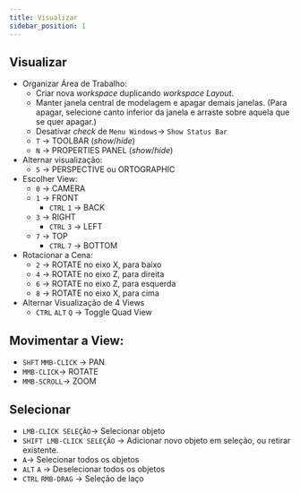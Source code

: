 ```yaml
---
title: Visualizar
sidebar_position: 1
---
```


## Visualizar
- Organizar Área de Trabalho:
    - Criar nova *workspace* duplicando *workspace Layout*.
    - Manter janela central de modelagem e apagar demais janelas. (Para apagar, selecione canto inferior da janela e arraste sobre aquela que se quer apagar.)
    - Desativar *check* de `Menu Windows`-> `Show Status Bar`
    - `T`  -> TOOLBAR (*show*/*hide*)
    - `N`  -> PROPERTIES PANEL (*show*/*hide*)
- Alternar visualização:
    - `5`  -> PERSPECTIVE ou ORTOGRAPHIC
- Escolher View:
    - `0` -> CAMERA
    - `1` -> FRONT
        - `CTRL` `1` -> BACK
    - `3`  -> RIGHT
        - `CTRL` `3` -> LEFT
    - `7`  -> TOP
        - `CTRL` `7` -> BOTTOM
- Rotacionar a Cena:
    - `2`  -> ROTATE no eixo X, para baixo
    - `4`  -> ROTATE no eixo Z, para direita
    - `6`  -> ROTATE no eixo Z, para esquerda
    - `8`  -> ROTATE no eixo X, para cima
- Alternar Visualização de 4 Views
    - `CTRL` `ALT` `Q` -> Toggle Quad View

## Movimentar a View:
- `SHFT` `MMB-CLICK` -> PAN
- `MMB-CLICK`-> ROTATE
- `MMB-SCROLL`-> ZOOM

## Selecionar
- `LMB-CLICK SELEÇÃO`-> Selecionar objeto
- `SHIFT LMB-CLICK SELEÇÃO` -> Adicionar novo objeto em seleção, ou retirar existente.
- `A`-> Selecionar todos os objetos
- `ALT` `A` -> Deselecionar todos os objetos
- `CTRL` `RMB-DRAG` -> Seleção de laço

